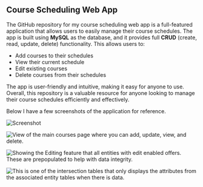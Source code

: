 ## Course Scheduling Web App

The GitHub repository for my course scheduling web app is a full-featured application that allows users to easily manage their course schedules. The app is built using **MySQL** as the database, and it provides full **CRUD** (create, read, update, delete) functionality. This allows users to:

- Add courses to their schedules
- View their current schedule
- Edit existing courses
- Delete courses from their schedules

The app is user-friendly and intuitive, making it easy for anyone to use. Overall, this repository is a valuable resource for anyone looking to manage their course schedules efficiently and effectively.

Below I have a few screenshots of the application for reference.

![Screenshot](https://imgur.com/PTXS36n)

![View of the main courses page where you can add, update, view, and delete.](https://postimg.cc/qtpmGJR1)

![Showing the Editing feature that all entities with edit enabled offers. These are prepopulated to help with data integrity.](https://postimg.cc/zyCtWbJL)

![This is one of the intersection tables that only displays the attributes from the associated entity tables when there is data.](https://postimg.cc/kVwT10Rq)
